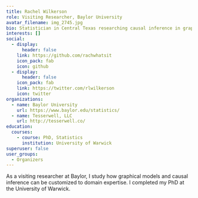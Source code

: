 ```yaml
---
title: Rachel Wilkerson
role: Visiting Researcher, Baylor University
avatar_filename: img_2745.jpg
bio: Statistician in Central Texas researching causal inference in graphical models.
interests: []
social:
  - display:
      header: false
    link: https://github.com/rachwhatsit
    icon_pack: fab
    icon: github
  - display:
      header: false
    icon_pack: fab
    link: https://twitter.com/rlwilkerson
    icon: twitter
organizations:
  - name: Baylor University
    url: https://www.baylor.edu/statistics/
  - name: Tesserwell, LLC
    url: http://tesserwell.co/
education:
  courses:
    - course: PhD, Statistics
      institution: University of Warwick
superuser: false
user_groups:
  - Organizers
---
```

As a visiting researcher at Baylor, I study how graphical models and causal inference can be customized to domain expertise. I completed my PhD at the University of Warwick.